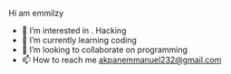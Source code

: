 Hi am emmilzy
- 👀 I’m interested in . Hacking
- 🌱 I’m currently learning  coding
- 💞️ I’m looking to collaborate on programming
- 📫 How to reach me akpanemmanuel232@gmail.com

<!---
Emmilzy/Emmilzy is a ✨ special ✨ repository because its `README.md` (this file) appears on your GitHub profile.
You can click the Preview link to take a look at your changes.
--->
